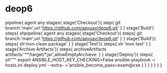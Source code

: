 # deop6
pipeline{
agent any
        stages{
            stage('Checkout'){
            step{
                git branch:'main',url:'https://github.com/aayuav/deop6.git'
            }
            }
            stage('Build')
            steps{
                shpipeline{
agent any
            stages{
            stage('Checkout'){
            steps{
                git branch:'main',url:'https://github.com/aayuav/deop6.git'
            }
            }
            stage('Build'){
            steps{
                sh'mvn clean package'
            }
            }
            stage('Test'){
            steps{
                sh 'mvn test'
            }
            }
            stage('Archive Artifacts'){
                steps{
                archiveArtifacts artifacts:'**/target/*.jar',allowEmptyArchieve:
                }
            }
            stage('Deploy'){
                steps{
                sh"""
                    export ANSIBLE_HOST_KEY_CHECKING=False
                    ansible-playbook -i hosts.ini deploy.yml --extra-
    ='ansible_become_pass=exam@cse
                }
            }
            }
                }
            }
        }
}
